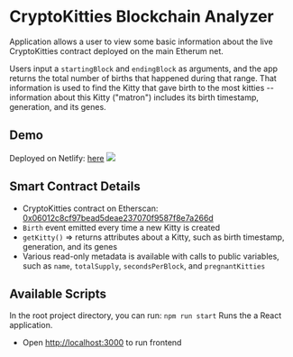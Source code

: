 # CryptoKitties Blockchain Analyzer

Application allows a user to view some basic information about the live CryptoKitties contract deployed on the main Etherum net.

Users input a `startingBlock` and `endingBlock` as arguments, and the app returns the total number of births that happened during that range. That information is used to find the Kitty that gave birth to the most kitties -- information about this Kitty ("matron") includes its birth timestamp, generation, and its genes.

## Demo

Deployed on Netlify: [here](https://angry-carson-3ff31e.netlify.app/)
![](demo/crypto-kitties-demo.gif)

## Smart Contract Details

-   CryptoKitties contract on Etherscan: [0x06012c8cf97bead5deae237070f9587f8e7a266d](https://etherscan.io/txs?a=0x06012c8cf97bead5deae237070f9587f8e7a266d)
-   `Birth` event emitted every time a new Kitty is created
-   `getKitty()` => returns attributes about a Kitty, such as birth timestamp, generation, and its genes
-   Various read-only metadata is available with calls to public variables, such as `name`, `totalSupply`, `secondsPerBlock`, and `pregnantKitties`

## Available Scripts

In the root project directory, you can run:
`npm run start`
Runs the a React application.<br />

-   Open [http://localhost:3000](http://localhost:3000) to run frontend
